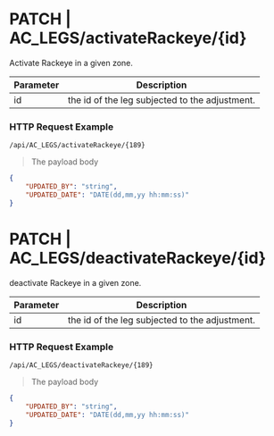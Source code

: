 # PATCH | AC_LEGS/activateRackeye/{id}
Activate Rackeye in a given zone.

Parameter | Description
--------- | -----------
id | the id of the leg subjected to the adjustment.

 
### HTTP Request Example
`/api/AC_LEGS/activateRackeye/{189}`  
> The payload body  

```json
{
    "UPDATED_BY": "string",
    "UPDATED_DATE": "DATE(dd,mm,yy hh:mm:ss)"
}
```
# PATCH | AC_LEGS/deactivateRackeye/{id}
deactivate Rackeye in a given zone.

Parameter | Description
--------- | -----------
id | the id of the leg subjected to the adjustment.

 
### HTTP Request Example
`/api/AC_LEGS/deactivateRackeye/{189}`  
> The payload body  

```json
{
    "UPDATED_BY": "string",
    "UPDATED_DATE": "DATE(dd,mm,yy hh:mm:ss)"
}
```